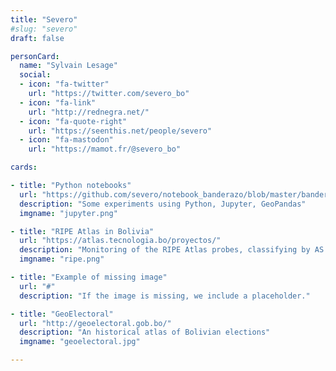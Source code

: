 ```yaml
---
title: "Severo"
#slug: "severo"
draft: false

personCard:
  name: "Sylvain Lesage"
  social:
  - icon: "fa-twitter"
    url: "https://twitter.com/severo_bo"
  - icon: "fa-link"
    url: "http://rednegra.net/"
  - icon: "fa-quote-right"
    url: "https://seenthis.net/people/severo"
  - icon: "fa-mastodon"
    url: "https://mamot.fr/@severo_bo"

cards:

- title: "Python notebooks"
  url: "https://github.com/severo/notebook_banderazo/blob/master/banderazo.ipynb"
  description: "Some experiments using Python, Jupyter, GeoPandas"
  imgname: "jupyter.png"

- title: "RIPE Atlas in Bolivia"
  url: "https://atlas.tecnologia.bo/proyectos/"
  description: "Monitoring of the RIPE Atlas probes, classifying by AS number"
  imgname: "ripe.png"

- title: "Example of missing image"
  url: "#"
  description: "If the image is missing, we include a placeholder."

- title: "GeoElectoral"
  url: "http://geoelectoral.gob.bo/"
  description: "An historical atlas of Bolivian elections"
  imgname: "geoelectoral.jpg"

---
```

